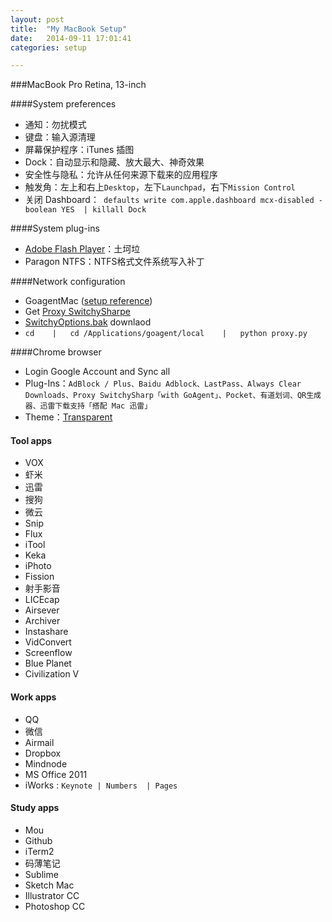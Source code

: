 ```yaml
---
layout: post
title:  "My MacBook Setup"
date:   2014-09-11 17:01:41
categories: setup

---
```

###MacBook Pro Retina, 13-inch

####System preferences
  
   - 通知：勿扰模式
   - 键盘：输入源清理
   - 屏幕保护程序：iTunes 插图
   - Dock：自动显示和隐藏、放大最大、神奇效果
   - 安全性与隐私：允许从任何来源下载来的应用程序
   - 触发角：左上和右上`Desktop`，左下`Launchpad`，右下`Mission Control`
   - 关闭 Dashboard：` defaults write com.apple.dashboard mcx-disabled -boolean YES  | killall Dock`
      
####System plug-ins
  
  - [Adobe Flash Player](http://get.adobe.com/cn/flashplayer/)：土坷垃
   - Paragon NTFS：NTFS格式文件系统写入补丁
   
####Network configuration

  -  GoagentMac ([setup reference](http://www.guokr.com/blog/436937/)) 
  -  Get [Proxy SwitchySharpe](http://pan.baidu.com/s/1dDxkYcx) 
  - [SwitchyOptions.bak](http://pan.baidu.com/s/1gdkVEKj) downlaod
  - `cd    |   cd /Applications/goagent/local    |   python proxy.py `

####Chrome browser 

   - Login Google Account and Sync all
   - Plug-Ins：`AdBlock / Plus、Baidu Adblock、LastPass、Always Clear Downloads、Proxy SwitchySharp「with GoAgent」、Pocket、有道划词、QR生成器、迅雷下载支持「搭配 Mac 迅雷」`
   - Theme：[Transparent](https://chrome.google.com/webstore/detail/transparent/oegogboflfgdoajlmhilbamjblflfibj?hl=zh-CN)
    
#### Tool apps  
    
- VOX
- 虾米
- 迅雷
- 搜狗
- 微云
- Snip
- Flux
- iTool
- Keka
- iPhoto
- Fission
- 射手影音
- LICEcap
- Airsever
- Archiver
- Instashare
- VidConvert
- Screenflow
- Blue Planet
- Civilization V

#### Work apps

- QQ
- 微信
- Airmail
- Dropbox
- Mindnode 
- MS Office 2011
- iWorks :  `Keynote | Numbers  | Pages`

#### Study apps

- Mou
- Github
- iTerm2
- 码薄笔记
- Sublime
- Sketch Mac
- Illustrator CC
- Photoshop CC











